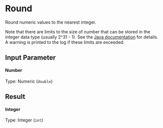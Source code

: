 Round
=====

Round numeric values to the nearest integer.

Note that there are limits to the size of
number that can be stored in the integer data
type (usually 2^31 - 1). See the
[Java documentation](http://docs.oracle.com/javase/tutorial/java/nutsandbolts/datatypes.html)
for details. A warning is printed to the log if these
limits are exceeded.

Input Parameter
---------------

#### Number

Type: Numeric (`double`)

Result
------

#### Integer

Type: Integer (`int`)
